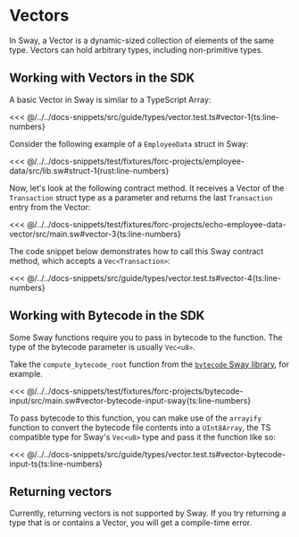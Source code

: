 # Vectors

In Sway, a Vector is a dynamic-sized collection of elements of the same type. Vectors can hold arbitrary types, including non-primitive types.

## Working with Vectors in the SDK

A basic Vector in Sway is similar to a TypeScript Array:

<<< @/../../docs-snippets/src/guide/types/vector.test.ts#vector-1{ts:line-numbers}

Consider the following example of a `EmployeeData` struct in Sway:

<<< @/../../docs-snippets/test/fixtures/forc-projects/employee-data/src/lib.sw#struct-1{rust:line-numbers}

Now, let's look at the following contract method. It receives a Vector of the `Transaction` struct type as a parameter and returns the last `Transaction` entry from the Vector:

<<< @/../../docs-snippets/test/fixtures/forc-projects/echo-employee-data-vector/src/main.sw#vector-3{ts:line-numbers}

The code snippet below demonstrates how to call this Sway contract method, which accepts a `Vec<Transaction>`:

<<< @/../../docs-snippets/src/guide/types/vector.test.ts#vector-4{ts:line-numbers}

## Working with Bytecode in the SDK

Some Sway functions require you to pass in bytecode to the function. The type of the bytecode parameter is usually `Vec<u8>`.

Take the `compute_bytecode_root` function from the [`bytecode` Sway library](https://github.com/FuelLabs/sway-libs/tree/master/libs/src/bytecode.sw), for example.

<<< @/../../docs-snippets/test/fixtures/forc-projects/bytecode-input/src/main.sw#vector-bytecode-input-sway{ts:line-numbers}

To pass bytecode to this function, you can make use of the `arrayify` function to convert the bytecode file contents into a `UInt8Array`, the TS compatible type for Sway's `Vec<u8>` type and pass it the function like so:

<<< @/../../docs-snippets/src/guide/types/vector.test.ts#vector-bytecode-input-ts{ts:line-numbers}

## Returning vectors

Currently, returning vectors is not supported by Sway. If you try returning a type that is or contains a Vector, you will get a compile-time error.
